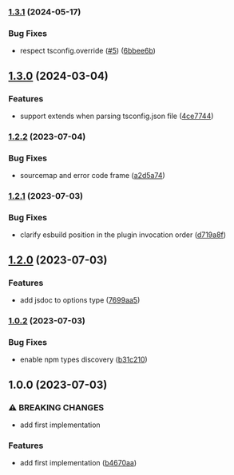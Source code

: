 

### [1.3.1](https://github.com/herberttn/vite-plugin-typescript-transform/compare/1.3.0...1.3.1) (2024-05-17)


### Bug Fixes

* respect tsconfig.override ([#5](https://github.com/herberttn/vite-plugin-typescript-transform/issues/5)) ([6bbee6b](https://github.com/herberttn/vite-plugin-typescript-transform/commit/6bbee6b67905dda5d0d59b67961d7dc6f6539782))

## [1.3.0](https://github.com/herberttn/vite-plugin-typescript-transform/compare/1.2.2...1.3.0) (2024-03-04)


### Features

* support extends when parsing tsconfig.json file ([4ce7744](https://github.com/herberttn/vite-plugin-typescript-transform/commit/4ce7744b31b7b98e9f57d314af04751711426acd))

### [1.2.2](https://github.com/herberttn/vite-plugin-typescript-transform/compare/1.2.1...1.2.2) (2023-07-04)


### Bug Fixes

* sourcemap and error code frame ([a2d5a74](https://github.com/herberttn/vite-plugin-typescript-transform/commit/a2d5a745a019d8b7b71589be3963dd75fcbc4e4f))

### [1.2.1](https://github.com/herberttn/vite-plugin-typescript-transform/compare/1.2.0...1.2.1) (2023-07-03)


### Bug Fixes

* clarify esbuild position in the plugin invocation order ([d719a8f](https://github.com/herberttn/vite-plugin-typescript-transform/commit/d719a8f924b008d49e873f4c970a41c54f33a3e6))

## [1.2.0](https://github.com/herberttn/vite-plugin-typescript-transform/compare/1.0.2...1.2.0) (2023-07-03)


### Features

* add jsdoc to options type ([7699aa5](https://github.com/herberttn/vite-plugin-typescript-transform/commit/7699aa54cf1bb8752474eaffdf76e5e8c3b617f9))

### [1.0.2](https://github.com/herberttn/vite-plugin-typescript-transform/compare/1.0.0...1.0.2) (2023-07-03)


### Bug Fixes

* enable npm types discovery ([b31c210](https://github.com/herberttn/vite-plugin-typescript-transform/commit/b31c210d483232f4a1eadbc8210fe8041e9308e4))

## 1.0.0 (2023-07-03)


### ⚠ BREAKING CHANGES

* add first implementation

### Features

* add first implementation ([b4670aa](https://github.com/herberttn/vite-plugin-typescript-transform/commit/b4670aa35e55aff9f545d4849c05f17e9501a737))